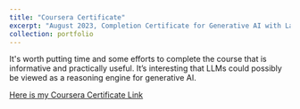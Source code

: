 ```yaml
---
title: "Coursera Certificate"
excerpt: "August 2023, Completion Certificate for Generative AI with Large Language Models<br/><img src='/images/coursera_certificate_6_4.64.jpg'>"
collection: portfolio
---
```


It's worth putting time and some efforts to complete the course that is informative and practically useful. It’s interesting that LLMs could possibly be viewed as a reasoning engine for generative AI.

[Here is my Coursera Certificate Link](https://www.coursera.org/account/accomplishments/verify/Y4FM7Q5CFQ7G?utm_source=ln&utm_medium=certificate&utm_content=cert_image&utm_campaign=sharing_cta&utm_product=course)

